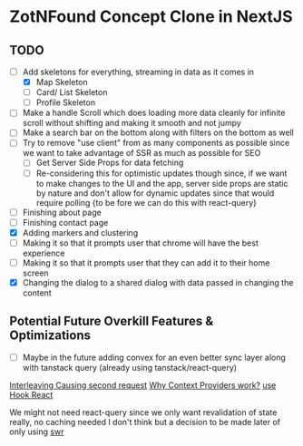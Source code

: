 # ZotNFound Concept Clone in NextJS

## TODO

- [ ] Add skeletons for everything, streaming in data as it comes in
  - [x] Map Skeleton
  - [ ] Card/ List Skeleton
  - [ ] Profile Skeleton
- [ ] Make a handle Scroll which does loading more data cleanly for infinite scroll without shifting and making it smooth and not jumpy
- [ ] Make a search bar on the bottom along with filters on the bottom as well
- [ ] Try to remove "use client" from as many components as possible since we want to take advantage of SSR as much as possible for SEO
  - [ ] Get Server Side Props for data fetching
  - [ ] Re-considering this for optimistic updates though since, if we want to make changes to the UI and the app, server side props are static by nature and don't allow for dynamic updates since that would require polling {to be fore we can do this with react-query}
- [ ] Finishing about page
- [ ] Finishing contact page
- [x] Adding markers and clustering
- [ ] Making it so that it prompts user that chrome will have the best experience
- [ ] Making it so that it prompts user that they can add it to their home screen
- [x] Changing the dialog to a shared dialog with data passed in changing the content

## Potential Future Overkill Features & Optimizations

- [ ] Maybe in the future adding convex for an even better sync layer along with tanstack query (already using tanstack/react-query)

[Interleaving Causing second request](https://nextjs.org/docs/app/building-your-application/rendering/composition-patterns#interleaving-server-and-client-components)
[Why Context Providers work?](https://nextjs.org/docs/app/building-your-application/rendering/composition-patterns#interleaving-server-and-client-components)
[use Hook React](https://nextjs.org/docs/app/guides/single-page-applications#using-reacts-use-within-a-context-provider)

We might not need react-query since we only want revalidation of state really, no caching needed I don't think but a decision to be made later of only using [swr](https://nextjs.org/docs/app/guides/single-page-applications#spas-with-swr)
